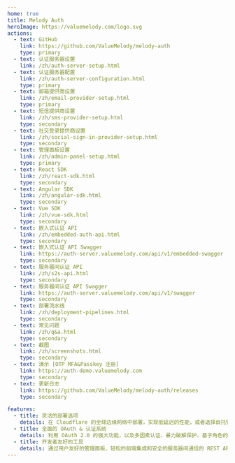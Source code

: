 ```yaml
---
home: true
title: Melody Auth
heroImage: https://valuemelody.com/logo.svg
actions:
  - text: GitHub
    link: https://github.com/ValueMelody/melody-auth
    type: primary
  - text: 认证服务器设置
    link: /zh/auth-server-setup.html
  - text: 认证服务器配置
    link: /zh/auth-server-configuration.html
    type: primary
  - text: 邮箱提供商设置
    link: /zh/email-provider-setup.html
    type: primary
  - text: 短信提供商设置
    link: /zh/sms-provider-setup.html
    type: secondary
  - text: 社交登录提供商设置
    link: /zh/social-sign-in-provider-setup.html
    type: secondary
  - text: 管理面板设置
    link: /zh/admin-panel-setup.html
    type: primary
  - text: React SDK
    link: /zh/react-sdk.html
    type: secondary
  - text: Angular SDK
    link: /zh/angular-sdk.html
    type: secondary
  - text: Vue SDK
    link: /zh/vue-sdk.html
    type: secondary
  - text: 嵌入式认证 API
    link: /zh/embedded-auth-api.html
    type: secondary
  - text: 嵌入式认证 API Swagger
    link: https://auth-server.valuemelody.com/api/v1/embedded-swagger
    type: secondary
  - text: 服务器间认证 API
    link: /zh/s2s-api.html
    type: secondary
  - text: 服务器间认证 API Swagger
    link: https://auth-server.valuemelody.com/api/v1/swagger
    type: secondary
  - text: 部署流水线
    link: /zh/deployment-pipelines.html
    type: secondary
  - text: 常见问题
    link: /zh/q&a.html
    type: secondary
  - text: 截图
    link: /zh/screenshots.html
    type: secondary
  - text: 演示 [OTP MFA&Passkey 注册]
    link: https://auth-demo.valuemelody.com
    type: secondary
  - text: 更新日志
    link: https://github.com/ValueMelody/melody-auth/releases
    type: secondary

features:
  - title: 灵活的部署选项
    details: 在 Cloudflare 的全球边缘网络中部署，实现低延迟的性能，或者选择自托管 Node.js 环境，搭配 Redis 和 PostgreSQL 以获得对基础设施的最大控制。
  - title: 全面的 OAuth & 认证系统
    details: 利用 OAuth 2.0 的强大功能，以及多因素认证、暴力破解保护、基于角色的访问控制和无缝的用户授权流程等高级功能。
  - title: 开发者友好的工具
    details: 通过用户友好的管理面板、轻松的前端集成和安全的服务器间通信的 REST API 简化你的工作流程。
---
```

